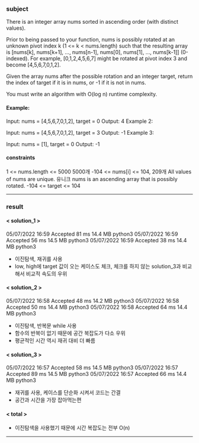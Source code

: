 ### subject

There is an integer array nums sorted in ascending order (with distinct values).

Prior to being passed to your function, nums is possibly rotated at an unknown pivot index k (1 <= k < nums.length) such that the resulting array is [nums[k], nums[k+1], ..., nums[n-1], nums[0], nums[1], ..., nums[k-1]] (0-indexed). For example, [0,1,2,4,5,6,7] might be rotated at pivot index 3 and become [4,5,6,7,0,1,2].

Given the array nums after the possible rotation and an integer target, return the index of target if it is in nums, or -1 if it is not in nums.

You must write an algorithm with O(log n) runtime complexity.

#### Example:

Input: nums = [4,5,6,7,0,1,2], target = 0
Output: 4
Example 2:

Input: nums = [4,5,6,7,0,1,2], target = 3
Output: -1
Example 3:

Input: nums = [1], target = 0
Output: -1

#### constraints

1 <= nums.length <= 5000 5000개
-104 <= nums[i] <= 104, 209개
All values of nums are unique. 유니크
nums is an ascending array that is possibly rotated.
-104 <= target <= 104

***

### result

#### < solution_1 >

05/07/2022 16:59	Accepted	81 ms	14.4 MB	python3
05/07/2022 16:59	Accepted	56 ms	14.5 MB	python3
05/07/2022 16:59	Accepted	38 ms	14.4 MB	python3

- 이진탐색, 재귀를 사용
- low, high에 target 값이 오는 케이스도 체크, 체크를 하지 않는 solution_3과 비교해서 비교적 속도의 우위


#### < solution_2 >

05/07/2022 16:58	Accepted	48 ms	14.2 MB	python3
05/07/2022 16:58	Accepted	50 ms	14.4 MB	python3
05/07/2022 16:58	Accepted	64 ms	14.4 MB	python3

- 이진탐색, 반복문 while 사용
- 함수의 반복이 없기 때문에 공간 복잡도가 다소 우위
- 평균적인 시간 역시 재귀 대비 더 빠름


#### < solution_3 >

05/07/2022 16:57	Accepted	58 ms	14.5 MB	python3
05/07/2022 16:57	Accepted	89 ms	14.5 MB	python3
05/07/2022 16:57	Accepted	66 ms	14.4 MB	python3

- 재귀를 사용, 케이스를 단순화 시켜서 코드는 간결
- 공간과 시간을 가장 잡아먹는편

#### < total >

- 이진탐색을 사용했기 때문에 시간 복잡도는 전부 O(n)

***
